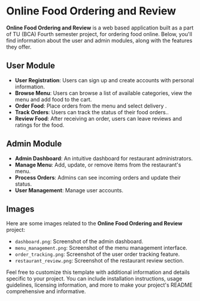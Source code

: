 # Online Food Ordering and Review

**Online Food Ordering and Review** is a web based application built as a part of TU (BCA) Fourth semester project, for ordering food online. Below, you'll find information about the user and admin modules, along with the features they offer.

## User Module

- **User Registration**: Users can sign up and create accounts with personal information.
- **Browse Menu**: Users can browse a list of available categories, view the menu and add food to the cart.
- **Order Food**: Place orders from the menu and select delivery .
- **Track Orders**: Users can track the status of their food orders..
- **Review Food**: After receiving an order, users can leave reviews and ratings for the food.

## Admin Module

- **Admin Dashboard**: An intuitive dashboard for restaurant administrators.
- **Manage Menu**: Add, update, or remove items from the restaurant's menu.
- **Process Orders**: Admins can see incoming orders and update their status.
- **User Management**: Manage user accounts.

## Images

Here are some images related to the **Online Food Ordering and Review** project:

- `dashboard.png`: Screenshot of the admin dashboard.
- `menu_management.png`: Screenshot of the menu management interface.
- `order_tracking.png`: Screenshot of the user order tracking feature.
- `restaurant_review.png`: Screenshot of the restaurant review section.

Feel free to customize this template with additional information and details specific to your project. You can include installation instructions, usage guidelines, licensing information, and more to make your project's README comprehensive and informative.
